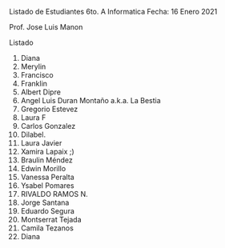 Listado de Estudiantes
6to. A Informatica
Fecha: 16 Enero 2021

Prof. Jose Luis Manon

Listado

1. Diana
2. Merylin
3. Francisco
4. Franklin 
5. Albert Dipre 
6. Angel Luis Duran Montaño a.k.a. La Bestia
7. Gregorio Estevez
8. Laura F
9. Carlos Gonzalez
10. Dilabel.
11. Laura Javier
12. Xamira Lapaix ;)
13. Braulin Méndez
14. Edwin Morillo
15. Vanessa Peralta
16. Ysabel Pomares
17. RIVALDO RAMOS N.
18. Jorge Santana
19. Eduardo Segura
20. Montserrat Tejada
21. Camila Tezanos
22. Diana